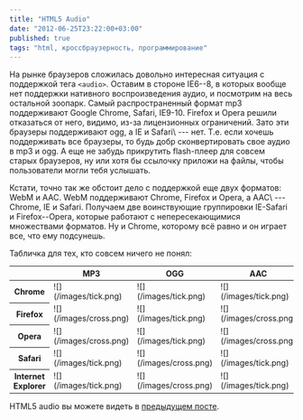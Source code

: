 ```yaml
---
title: "HTML5 Audio"
date: "2012-06-25T23:22:00+03:00"
published: true
tags: "html, кроссбраузерность, программирование"
---
```


На рынке браузеров сложилась довольно интересная ситуация с поддержкой тега `<audio>`. Оставим в стороне IE6--8,
в которых вообще нет поддержки нативного воспроизведения аудио, и посмотрим на весь остальной зоопарк.
Самый распространенный формат mp3 поддерживают Google Chrome, Safari, IE9-10. Firefox и Opera решили отказаться от него,
видимо, из-за лицензионных ограничений. Зато эти браузеры поддерживают ogg, а IE и Safari\ --- нет. Т.е. если хочешь
поддерживать все браузеры, то будь добр сконвертировать свое аудио в mp3 и ogg. А еще не забудь прикрутить flash-плеер
для совсем старых браузеров, ну или хотя бы ссылочку приложи на файлы, чтобы пользователи могли тебя услышать.

Кстати, точно так же обстоит дело с поддержкой еще двух форматов: WebM и AAC. WebM поддерживают Chrome, Firefox и Opera,
а AAC\ --- Chrome, IE и Safari. Получаем две воинствующие группировки IE-Safari и Firefox--Opera, которые работают
с непересекающимися множествами форматов. Ну и Chrome, которому всё равно и он играет все, что ему подсунешь.

Табличка для тех, кто совсем ничего не понял:

<table class="table table-striped">
  <thead>
  <tr>
    <th>&nbsp;</th>
    <th>MP3</th>
    <th>OGG</th>
    <th>AAC</th>
    <th>WebM</th>
  </tr>
  </thead>
  <tr>
    <th>Chrome</th>
    <td>![](/images/tick.png)</td>
    <td>![](/images/tick.png)</td>
    <td>![](/images/tick.png)</td>
    <td>![](/images/tick.png)</td>
  </tr>
  <tr>
    <th>Firefox</th>
    <td>![](/images/cross.png)</td>
    <td>![](/images/tick.png)</td>
    <td>![](/images/cross.png)</td>
    <td>![](/images/tick.png)</td>
  </tr>
  <tr>
    <th>Opera</th>
    <td>![](/images/cross.png)</td>
    <td>![](/images/tick.png)</td>
    <td>![](/images/cross.png)</td>
    <td>![](/images/tick.png)</td>
  </tr>
  <tr>
    <th>Safari</th>
    <td>![](/images/tick.png)</td>
    <td>![](/images/cross.png)</td>
    <td>![](/images/tick.png)</td>
    <td>![](/images/cross.png)</td>
  </tr>
  <tr>
    <th>Internet Explorer</th>
    <td>![](/images/tick.png)</td>
    <td>![](/images/cross.png)</td>
    <td>![](/images/tick.png)</td>
    <td>![](/images/cross.png)</td>
  </tr>
</table>


HTML5 audio вы можете видеть в [предыдущем посте](/post/musicinmyhead/).
